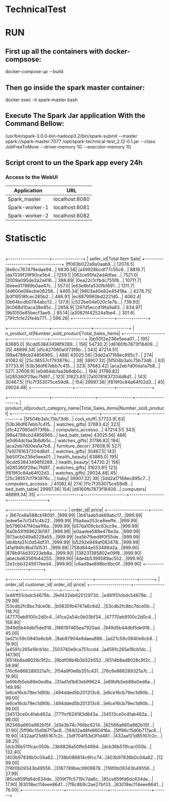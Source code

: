 # TechnicalTest

# RUN

## First up all the containers with docker-compsose: 

docker-compose up --build
## Then go inside the spark master container:
docker exec -it spark-master bash
## Execute The Spark Jar application With the Command Bellow:
/usr/bin/spark-3.0.0-bin-hadoop3.2/bin/spark-submit --master spark://spark-master:7077 /opt/spark-technical-test_2.12-0.1.jar --class JobFreeToMove --driver-memory 1G --executor-memory 1G
## Script cront to un the Spark app every 24h

### Access to the WebUI

| Application     | URL                                      
| --------------- | ----------------------------------------
| Spark_master    | localhost:8080                           
| Spark-worker-1  | localhost:8081                        
| Spark-worker-2  | localhost:8082                      



# Statisctic


#


+--------------------+---------------+
|           seller_id|Total Item Sale|
+--------------------+---------------+
|ff063b022a9a0aab9...|        12076.5|
|8e6cc767478edae94...|        6830.58|
|a49928bcdf77c55c6...|         8816.7|
|da7039f29f90ce5b4...|         1259.1|
|062ce95fa2ad4dfae...|         7521.0|
|2009a095de2a2a416...|         388.89|
|0ea22c1cfbdc755f8...|        10711.7|
|6eeed17989b0ae47c...|          557.0|
|e63e8bfa530fb1691...|         1311.7|
|4d600e08ecbe08258...|        4465.34|
|9803a40e82e45418a...|        4278.75|
|b3f19518fcec265b2...|         486.91|
|ec8879960bd2221d5...|         4062.4|
|0b64bcdb0784abc13...|          137.6|
|c522be04e020c1e7b...|         739.93|
|9c068d10aca38e85c...|         2658.9|
|297d5eccd19fa9a83...|         834.97|
|9b1050e85becf3ae9...|          85.14|
|a3082f442524a1be4...|          301.6|
|791cfcfe22fe4a771...|         596.26|
+--------------------+---------------+



+--------------------+-------------------+-----------------+
|        n_product_id|Number_sold_product|Total_Sales_items|
+--------------------+-------------------+-----------------+
|bb50f2e236e5eea01...|                195|          63885.0|
|6cdd53843498f9289...|                156|          54730.2|
|d6160fb7873f18409...|                 35|         48899.34|
|d1c427060a0f73f6b...|                343|         47214.51|
|99a4788cb24856965...|                488|         43025.56|
|3dd2a17168ec895c7...|                274|          41082.6|
|25c38557cf793876c...|                 38|         38907.32|
|5f504b3a1c75b73d6...|                 63|          37733.9|
|53b36df67ebb7c415...|                323|         37683.42|
|aca2eb7d00ea1a7b8...|                527|          37608.9|
|e0d64dcfaa3b6db5c...|                194|         31786.82|
|d285360f29ac7fd97...|                123|         31623.81|
|7a10781637204d8d1...|                143|          30467.5|
|f1c7f353075ce59d8...|                154|         29997.36|
|f819f0c84a64f02d3...|                 45|         29024.48|
+--------------------+-------------------+-----------------+



+--------------------+---------------------+-----------------+-------------------+
|          product_id|product_category_name|Total_Sales_items|Number_sold_product|
+--------------------+---------------------+-----------------+-------------------+
|5f504b3a1c75b73d6...|           cool_stuff|          37733.9|                 63|
|53b36df67ebb7c415...|        watches_gifts|         37683.42|                323|
|d1c427060a0f73f6b...| computers_accesso...|         47214.51|                343|
|99a4788cb24856965...|       bed_bath_table|         43025.56|                488|
|e0d64dcfaa3b6db5c...|        watches_gifts|         31786.82|                194|
|aca2eb7d00ea1a7b8...|      furniture_decor|          37608.9|                527|
|7a10781637204d8d1...|        watches_gifts|          30467.5|                143|
|bb50f2e236e5eea01...|        health_beauty|          63885.0|                195|
|6cdd53843498f9289...|        health_beauty|          54730.2|                156|
|d285360f29ac7fd97...|        watches_gifts|         31623.81|                123|
|f819f0c84a64f02d3...|        watches_gifts|         29024.48|                 45|
|25c38557cf793876c...|                 baby|         38907.32|                 38|
|3dd2a17168ec895c7...| computers_accesso...|          41082.6|                274|
|f1c7f353075ce59d8...|       bed_bath_table|         29997.36|                154|
|d6160fb7873f18409...|            computers|         48899.34|                 35|
+--------------------+---------------------+-----------------+-------------------+



+--------------------+------+
|            order_id| price|
+--------------------+------+
|867ce8a588cb1805f...|999.99|
|3b61aab5de69abc17...|999.99|
|edee5e7cf341c4b22...|999.99|
|f9a4ea353ce8eeffe...|999.99|
|b5796047f40aa1f6a...|999.99|
|b57da109cbc63cc9e...|999.99|
|6a0b591f69623b197...|999.99|
|e0aadee588e476e3a...|999.99|
|973acb049a8228a55...|999.99|
|ea5b7fbed8f0f55de...|999.99|
|eb4bfa31c0d54df31...|999.99|
|b5292e949af082478...|999.99|
|41af94fc8bd7a1531...|999.98|
|758d844e553488d2a...|999.90|
|878b914d30233eb8a...|999.90|
|138231385802e09f8...|999.90|
|abecbd6356fb44255...|999.90|
|4de4b5399589ac552...|999.90|
|2e2cbb3249517eed4...|999.90|
|c6ad9ae898bc6bc0f...|999.90|
+--------------------+------+


+--------------------+--------------------+--------------------+-------+
|            order_id|         customer_id|            order_id|  price|
+--------------------+--------------------+--------------------+-------+
|e481f51cbdc54678b...|9ef432eb625129730...|e481f51cbdc54678b...|  29.99|
|53cdb2fc8bc7dce0b...|b0830fb4747a6c6d2...|53cdb2fc8bc7dce0b...| 118.70|
|47770eb9100c2d0c4...|41ce2a54c0b03bf34...|47770eb9100c2d0c4...| 159.90|
|949d5b44dbf5de918...|f88197465ea7920ad...|949d5b44dbf5de918...|  45.00|
|ad21c59c0840e6cb8...|8ab97904e6daea886...|ad21c59c0840e6cb8...|  19.90|
|a4591c265e18cb1dc...|503740e9ca751ccdd...|a4591c265e18cb1dc...| 147.90|
|6514b8ad8028c9f2c...|9bdf08b4b3b52b552...|6514b8ad8028c9f2c...|  59.99|
|76c6e866289321a7c...|f54a9f0e6b351c431...|76c6e866289321a7c...|  19.90|
|e69bfb5eb88e0ed6a...|31ad1d1b63eb99624...|e69bfb5eb88e0ed6a...| 149.99|
|e6ce16cb79ec1d90b...|494dded5b201313c6...|e6ce16cb79ec1d90b...|  99.00|
|e6ce16cb79ec1d90b...|494dded5b201313c6...|e6ce16cb79ec1d90b...|  99.00|
|34513ce0c4fab462a...|7711cf624183d843a...|34513ce0c4fab462a...|  98.00|
|82566a660a982b15f...|d3e3b74c766bc6214...|82566a660a982b15f...|  31.90|
|5ff96c15d0b717ac6...|19402a48fe860416a...|5ff96c15d0b717ac6...|  19.90|
|432aaf21d85167c2c...|3df704f53d3f1d481...|432aaf21d85167c2c...|  38.25|
|dcb36b511fcac050b...|3b6828a50ffe54694...|dcb36b511fcac050b...| 132.40|
|403b97836b0c04a62...|738b086814c6fcc74...|403b97836b0c04a62...|1299.00|
|116f0b09343b49556...|3187789bec9909876...|116f0b09343b49556...|  27.99|
|85ce859fd6dc634de...|059f7fc5719c7da6c...|85ce859fd6dc634de...|  17.90|
|83018ec114eee8641...|7f8c8b9c2ae27bf33...|83018ec114eee8641...|  76.00|
+--------------------+--------------------+--------------------+-------+


